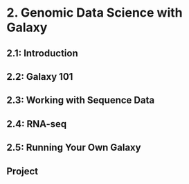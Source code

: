 # 2. Genomic Data Science with Galaxy

## 2.1: Introduction

## 2.2: Galaxy 101

## 2.3: Working with Sequence Data

## 2.4: RNA-seq

## 2.5: Running Your Own Galaxy

## Project
